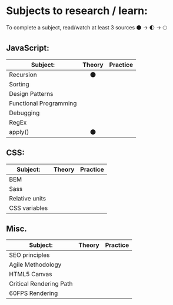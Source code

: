 # Subjects to research / learn:

To complete a subject, read/watch at least 3 sources 🌑 -> 🌓 -> 🌕

## JavaScript:  
| Subject:                      | Theory | Practice |
| --------                      | :----: | :------: |
| Recursion                     | 🌑
| Sorting                       |
| Design Patterns               |
| Functional Programming        |
| Debugging                     |
| RegEx                         |
| apply()                       | 🌑

## CSS:
| Subject:               | Theory | Practice |
| --------               | :----: | :------: |
| BEM                    |
| Sass                   |
| Relative units         |
| CSS variables          |

## Misc.
| Subject:                | Theory | Practice |
| --------                | :----: | :------: |
| SEO principles          |
| Agile Methodology       |
| HTML5 Canvas            |
| Critical Rendering Path |
| 60FPS Rendering         |
